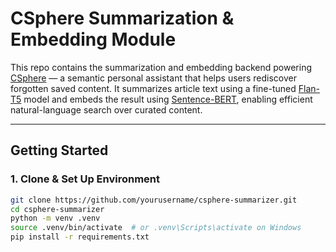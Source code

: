 # CSphere Summarization & Embedding Module

This repo contains the summarization and embedding backend powering [CSphere](https://csphere.ai) — a semantic personal assistant that helps users rediscover forgotten saved content. It summarizes article text using a fine-tuned [Flan-T5](https://huggingface.co/google/flan-t5-base) model and embeds the result using [Sentence-BERT](https://www.sbert.net/), enabling efficient natural-language search over curated content.

---

## Getting Started

### 1. Clone & Set Up Environment

```bash
git clone https://github.com/yourusername/csphere-summarizer.git
cd csphere-summarizer
python -m venv .venv
source .venv/bin/activate  # or .venv\Scripts\activate on Windows
pip install -r requirements.txt
```
